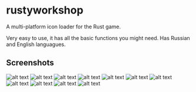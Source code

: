# rustyworkshop
A multi-platform icon loader for the Rust game.

Very easy to use, it has all the basic functions you might need. Has Russian and English languagues.

## Screenshots
  ![alt text](http://rustyplugin.ru/RustyWorkshop/English/1.jpg)
  ![alt text](http://rustyplugin.ru/RustyWorkshop/English/2.jpg)
  ![alt text](http://rustyplugin.ru/RustyWorkshop/English/3.jpg)
  ![alt text](http://rustyplugin.ru/RustyWorkshop/English/4.jpg)
  ![alt text](http://rustyplugin.ru/RustyWorkshop/English/5.jpg)
  ![alt text](http://rustyplugin.ru/RustyWorkshop/English/6.jpg)
  ![alt text](http://rustyplugin.ru/RustyWorkshop/English/7.jpg)
  ![alt text](http://rustyplugin.ru/RustyWorkshop/English/8.jpg)
  ![alt text](http://rustyplugin.ru/RustyWorkshop/English/9.jpg)
  ![alt text](http://rustyplugin.ru/RustyWorkshop/English/10.jpg)
  ![alt text](http://rustyplugin.ru/RustyWorkshop/English/11.jpg)
